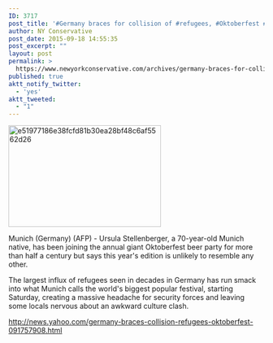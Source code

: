 ```yaml
---
ID: 3717
post_title: '#Germany braces for collision of #refugees, #Oktoberfest #SecureTheBorder'
author: NY Conservative
post_date: 2015-09-18 14:55:35
post_excerpt: ""
layout: post
permalink: >
  https://www.newyorkconservative.com/archives/germany-braces-for-collision-of-refugees-oktoberfest-securetheborder/
published: true
aktt_notify_twitter:
  - 'yes'
aktt_tweeted:
  - "1"
---
```

<a href="http://newyorkconservative.s3.amazonaws.com/wp-content/uploads/2015/09/e51977186e38fcfd81b30ea28bf48c6af5562d26.jpg"><img class="alignnone size-medium wp-image-3718" src="http://newyorkconservative.s3.amazonaws.com/wp-content/uploads/2015/09/e51977186e38fcfd81b30ea28bf48c6af5562d26-300x200.jpg" alt="e51977186e38fcfd81b30ea28bf48c6af5562d26" width="300" height="200" /></a>

Munich (Germany) (AFP) - Ursula Stellenberger, a 70-year-old Munich native, has been joining the annual giant Oktoberfest beer party for more than half a century but says this year's edition is unlikely to resemble any other.

The largest influx of refugees seen in decades in Germany has run smack into what Munich calls the world's biggest popular festival, starting Saturday, creating a massive headache for security forces and leaving some locals nervous about an awkward culture clash.

<a href="http://news.yahoo.com/germany-braces-collision-refugees-oktoberfest-091757908.html">http://news.yahoo.com/germany-braces-collision-refugees-oktoberfest-091757908.html</a>
